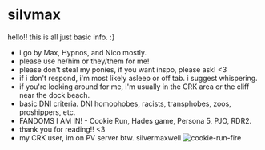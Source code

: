 # silvmax
hello!! this is all just basic info. :}
* i go by Max, Hypnos, and Nico mostly.
* please use he/him or they/them for me!
* please don't steal my ponies, if you want inspo, please ask! <3
* if i don't respond, i'm most likely asleep or off tab. i suggest whispering.
* if you're looking around for me, i'm usually in the CRK area or the cliff near the dock beach.
* basic DNI criteria. DNI homophobes, racists, transphobes, zoos, proshippers, etc.
* FANDOMS I AM IN! - Cookie Run, Hades game, Persona 5, PJO, RDR2.
* thank you for reading!! <3
* my CRK user, im on PV server btw. silvermaxwell
![cookie-run-fire](https://github.com/user-attachments/assets/312a92b0-be69-406f-b54e-c88e97cbe7a4)
